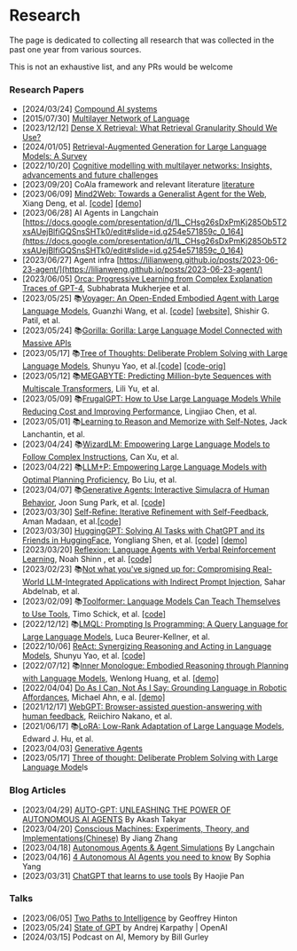 # Research

The page is dedicated to collecting all research that was collected in the past one year from various sources.

This is not an exhaustive list, and any PRs would be welcome

### Research Papers

- [2024/03/24] [Compound AI systems](https://bair.berkeley.edu/blog/2024/02/18/compound-ai-systems/)
- [2015/07/30] [Multilayer Network of Language](https://arxiv.org/abs/1507.08539)
- [2023/12/12]  [Dense X Retrieval: What Retrieval Granularity Should We Use?](https://arxiv.org/pdf/2312.06648.pdf)
- [2024/01/05] [Retrieval-Augmented Generation for Large Language Models: A Survey](https://arxiv.org/pdf/2312.10997.pdf)
- [2022/10/20]  [Cognitive modelling with multilayer networks: Insights, advancements and future challenges](https://arxiv.org/pdf/2210.00500.pdf)
- [2023/09/20] CoAla framework and relevant literature [literature](https://github.com/ysymyth/awesome-language-agents)
- [2023/06/09] [Mind2Web: Towards a Generalist Agent for the Web](https://arxiv.org/pdf/2306.06070.pdf), Xiang Deng, et al. [[code]](https://github.com/OSU-NLP-Group/Mind2Web) [[demo]](https://osu-nlp-group.github.io/Mind2Web/)
- [2023/06/28] AI Agents in Langchain [https://docs.google.com/presentation/d/1L_CHsg26sDxPmKj285Ob5T2xsAUejBlfiGQSnsSHTk0/edit#slide=id.g254e571859c_0_164](https://docs.google.com/presentation/d/1L_CHsg26sDxPmKj285Ob5T2xsAUejBlfiGQSnsSHTk0/edit#slide=id.g254e571859c_0_164)
- [2023/06/27] Agent infra [https://lilianweng.github.io/posts/2023-06-23-agent/](https://lilianweng.github.io/posts/2023-06-23-agent/)
- [2023/06/05] [Orca: Progressive Learning from Complex Explanation Traces of GPT-4](https://arxiv.org/pdf/2306.02707.pdf), Subhabrata Mukherjee et al.
- [2023/05/25] 📚[Voyager: An Open-Ended Embodied Agent with Large Language Models](https://arxiv.org/pdf/2305.16291.pdf), Guanzhi Wang, et al. [[code]](https://github.com/MineDojo/Voyager) [[website]](https://voyager.minedojo.org/), Shishir G. Patil, et al.
- [2023/05/24] 📚[Gorilla: Gorilla: Large Language Model Connected with Massive APIs](https://arxiv.org/abs/2305.15334)
- [2023/05/17] 📚[Tree of Thoughts: Deliberate Problem Solving with Large Language Models](https://arxiv.org/abs/2305.10601), Shunyu Yao, et al.[[code]](https://github.com/kyegomez/tree-of-thoughts) [[code-orig]](https://github.com/ysymyth/tree-of-thought-llm)
- [2023/05/12] 📚[MEGABYTE: Predicting Million-byte Sequences with Multiscale Transformers](https://arxiv.org/abs/2305.07185), Lili Yu, et al.
- [2023/05/09] 📚[FrugalGPT: How to Use Large Language Models While Reducing Cost and Improving Performance](https://arxiv.org/abs/2305.05176), Lingjiao Chen, et al.
- [2023/05/01] 📚[Learning to Reason and Memorize with Self-Notes](https://arxiv.org/abs/2305.00833), Jack Lanchantin, et al.
- [2023/04/24] 📚[WizardLM: Empowering Large Language Models to Follow Complex Instructions](https://arxiv.org/abs/2304.12244), Can Xu, et al.
- [2023/04/22] 📚[LLM+P: Empowering Large Language Models with Optimal Planning Proficiency](https://arxiv.org/abs/2304.11477), Bo Liu, et al.
- [2023/04/07] 📚[Generative Agents: Interactive Simulacra of Human Behavior](https://arxiv.org/abs/2304.03442), Joon Sung Park, et al. [[code]](https://github.com/mkturkcan/generative-agents)
- [2023/03/30] [Self-Refine: Iterative Refinement with Self-Feedback](https://arxiv.org/abs/2303.17651), Aman Madaan, et al.[[code]](https://github.com/madaan/self-refine)
- [2023/03/30] [HuggingGPT: Solving AI Tasks with ChatGPT and its Friends in HuggingFace](https://arxiv.org/pdf/2303.17580.pdf), Yongliang Shen, et al. [[code]](https://github.com/microsoft/JARVIS) [[demo]](https://huggingface.co/spaces/microsoft/HuggingGPT)
- [2023/03/20] [Reflexion: Language Agents with Verbal Reinforcement Learning](https://arxiv.org/pdf/2303.11366.pdf), Noah Shinn , et al. [[code]](https://github.com/noahshinn024/reflexion)
- [2023/02/23] 📚[Not what you've signed up for: Compromising Real-World LLM-Integrated Applications with Indirect Prompt Injection](https://arxiv.org/abs/2302.12173), Sahar Abdelnab, et al.
- [2023/02/09] 📚[Toolformer: Language Models Can Teach Themselves to Use Tools](https://arxiv.org/pdf/2302.04761.pdf), Timo Schick, et al. [[code]](https://github.com/lucidrains/toolformer-pytorch)
- [2022/12/12] 📚[LMQL: Prompting Is Programming: A Query Language for Large Language Models](https://arxiv.org/abs/2212.06094), Luca Beurer-Kellner, et al.
- [2022/10/06] [ReAct: Synergizing Reasoning and Acting in Language Models](https://arxiv.org/pdf/2210.03629.pdf), Shunyu Yao, et al. [[code]](https://github.com/ysymyth/ReAct)
- [2022/07/12] 📚[Inner Monologue: Embodied Reasoning through Planning with Language Models](https://arxiv.org/pdf/2207.05608.pdf), Wenlong Huang, et al. [[demo]](https://innermonologue.github.io/)
- [2022/04/04] [Do As I Can, Not As I Say: Grounding Language in Robotic Affordances](https://github.com/Significant-Gravitas/Nexus/wiki/Awesome-Resources), Michael Ahn, e al. [[demo]](https://say-can.github.io/)
- [2021/12/17] [WebGPT: Browser-assisted question-answering with human feedback](https://arxiv.org/pdf/2112.09332.pdf), Reiichiro Nakano, et al.
- [2021/06/17] 📚[LoRA: Low-Rank Adaptation of Large Language Models](https://arxiv.org/abs/2106.09685), Edward J. Hu, et al.
- [2023/04/03] [Generative Agents](https://arxiv.org/abs/2304.03442)
- [2023/05/17] [Three of thought: Deliberate Problem Solving with Large Language Mode](https://arxiv.org/abs/2305.10601)ls

### Blog Articles

- [2023/04/29] [AUTO-GPT: UNLEASHING THE POWER OF AUTONOMOUS AI AGENTS](https://www.leewayhertz.com/autogpt/) By Akash Takyar
- [2023/04/20] [Conscious Machines: Experiments, Theory, and Implementations(Chinese)](https://pattern.swarma.org/article/230) By Jiang Zhang
- [2023/04/18] [Autonomous Agents & Agent Simulations](https://blog.langchain.dev/agents-round/) By Langchain
- [2023/04/16] [4 Autonomous AI Agents you need to know](https://towardsdatascience.com/4-autonomous-ai-agents-you-need-to-know-d612a643fa92) By Sophia Yang
- [2023/03/31] [ChatGPT that learns to use tools](https://zhuanlan.zhihu.com/p/618448188) By Haojie Pan

### Talks

- [2023/06/05] [Two Paths to Intelligence](https://www.youtube.com/watch?v=rGgGOccMEiY&t=1497s) by Geoffrey Hinton
- [2023/05/24] [State of GPT](https://www.youtube.com/watch?v=bZQun8Y4L2A) by Andrej Karpathy | OpenAI
- [2024/03/15] Podcast on AI, Memory by Bill Gurley
